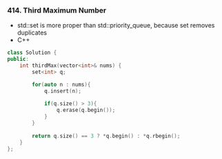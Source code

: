 ### 414. Third Maximum Number
* std::set is more proper than std::priority_queue, because set removes duplicates
* C++
```cpp
class Solution {
public:
    int thirdMax(vector<int>& nums) {
        set<int> q;

        for(auto n : nums){
            q.insert(n);
            
            if(q.size() > 3){
                q.erase(q.begin());
            }
        }
        
        return q.size() == 3 ? *q.begin() : *q.rbegin();
    }
};
```
